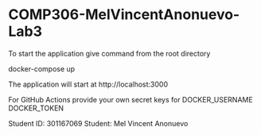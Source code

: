 # COMP306-MelVincentAnonuevo-Lab3
 
 To start the application give command from the root directory
 
 docker-compose up
 
 The application will start at http://localhost:3000
 
 For GitHub Actions
 provide your own secret keys for
 DOCKER_USERNAME
 DOCKER_TOKEN
 
 
 Student ID: 301167069
 Student: Mel Vincent Anonuevo


